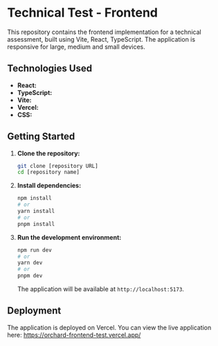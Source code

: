 # Technical Test - Frontend

This repository contains the frontend implementation for a technical assessment, built using Vite, React, TypeScript. The application is responsive for large, medium and small devices.

## Technologies Used

-   **React:** 
-   **TypeScript:**
-   **Vite:**
-   **Vercel:**
-   **CSS:**

## Getting Started

1.  **Clone the repository:**

    ```bash
    git clone [repository URL]
    cd [repository name]
    ```

2.  **Install dependencies:**

    ```bash
    npm install
    # or
    yarn install
    # or
    pnpm install
    ```

3.  **Run the development environment:**

    ```bash
    npm run dev
    # or
    yarn dev
    # or
    pnpm dev
    ```

    The application will be available at `http://localhost:5173`.

## Deployment

The application is deployed on Vercel. You can view the live application here: https://orchard-frontend-test.vercel.app/
